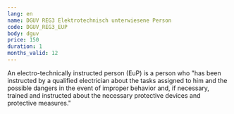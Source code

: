 ```yaml
---
lang: en
name: DGUV REG3 Elektrotechnisch unterwiesene Person
code: DGUV_REG3_EUP
body: dguv
price: 150
duration: 1
months_valid: 12
---
```


An electro-technically instructed person (EuP) is a person who "has been instructed by a qualified electrician about the tasks assigned to him and the possible dangers in the event of improper behavior and, if necessary, trained and instructed about the necessary protective devices and protective measures."
